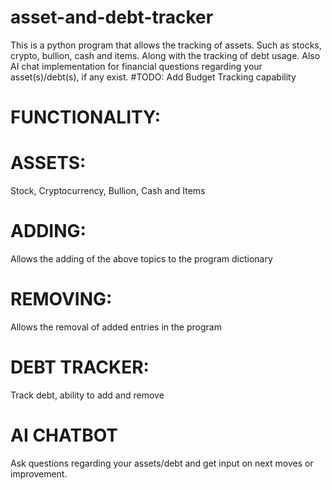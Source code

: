 # asset-and-debt-tracker
This is a python program that allows the tracking of assets. Such as stocks, crypto, bullion, cash and items. Along with the tracking of debt usage. Also AI chat implementation for financial questions regarding your asset(s)/debt(s), if any exist.
#TODO: Add Budget Tracking capability
# FUNCTIONALITY:
# ASSETS:
Stock, Cryptocurrency, Bullion, Cash and Items
# ADDING:
Allows the adding of the above topics to the program dictionary
# REMOVING:
Allows the removal of added entries in the program
# DEBT TRACKER: 
Track debt, ability to add and remove
# AI CHATBOT
Ask questions regarding your assets/debt and get input on next moves or improvement.
